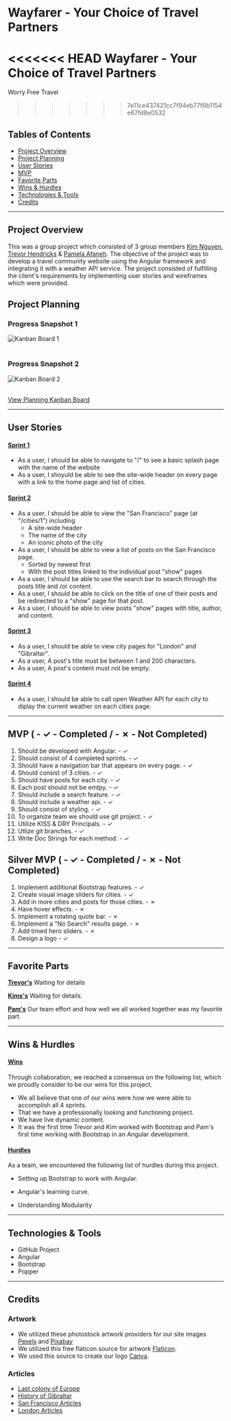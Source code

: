 # Wayfarer - Your Choice of Travel Partners

<<<<<<< HEAD
Wayfarer - Your Choice of Travel Partners
=======
Worry Free Travel
>>>>>>> 7e11ce437421cc7f94eb77f6b1154e67fd8e0532

## Tables of Contents

- [Project Overview](#project-overview)
- [Project Planning](#project-planning)
- [User Stories](#user-stories)
- [MVP](#mvp-------completed-------not-completed)
- [Favorite Parts](#favorite-parts)
- [Wins & Hurdles](#wins--hurdles)
- [Technologies & Tools](#technologies--tools)
- [Credits](#credits)

***

## Project Overview

This was a group project which consisted of 3 group
members [Kim Nguyen](https://www.linkedin.com/in/knnguyen2410/), [Trevor Hendricks](https://www.linkedin.com/in/t-hendricks/) & [Pamela Afaneh](https://www.linkedin.com/in/pam-afaneh/).
The objective of the project was to develop a travel community website using the Angular framework and integrating it with a weather API service. The project consisted of fulfilling the 
client's requirements by implementing user stories and wireframes which were provided.

## Project Planning

### Progress Snapshot 1

![Kanban Board 1](./src/assets/kanban-start.png)<br><br>

### Progress Snapshot 2

![Kanban Board 2](./src/assets/status-start.png)<br><br>


[View Planning Kanban Board](https://github.com/users/t-hendricks/projects/6)

***
## User Stories

#### <ins>Sprint 1</ins>

- As a user, I should be able to navigate to "/" to see a basic splash page with the name of the website<br>
- As a user, I shoyuld be able to see the site-wide header on every page with a link to the home page and list of cities.

#### <ins>Sprint 2</ins>

- As a user, I should be able to view the "San Francisco" page (at "/cities/1") including<br>
  <ul>
  <li>A site-wide header</li>
  <li>The name of the city</li>
  <li>An iconic photo of the city</li>
  </ul>
- As a user, I should be able to view a list of posts on the San Francisco page.</br>
  <ul>
  <li>Sorted by newest first</li>
  <li>WIth the post titles linked to the individual post "show" pages</li>
  </ul>
- As a user, I should be able to use the search bar to search through the posts title and /or content.</br>
- As a user, I should be able to click on the title of one of their posts and be redirected to a "show" page for that post.</br>
- As a user, I should be able to view posts "show" pages with title, author, and content.</br>

#### <ins>Sprint 3</ins>

- As a user, I should be able to view city pages for "London" and "Gibraltar".
- As a user, A post's title must be between 1 and 200 characters.
- As a user, A post's content must not be empty.

#### <ins>Sprint 4</ins>

- As a user, I should be able to call open Weather API for each city to diplay the current weather on each cities page.

***
## MVP ( - ✓ - Completed / - ✗ - Not Completed)

1. Should be developed with Angular. - ✓
2. Should consist of 4 completed sprints. - ✓
3. Should have a navigation bar that appears on every page. - ✓
4. Should consist of 3 cities. - ✓
5. Should have posts for each city. - ✓
6. Each post should not be emtpy. - ✓
7. Should include a search feature. - ✓
8. Should include a weather api. - ✓
9. Should consist of styling. - ✓
10. To organize team we should use git project. - ✓
11. Utilize KISS & DRY Principals. - ✓
12. Utlize git branches. - ✓
13. Write Doc Strings for each method. - ✓

## Silver MVP ( - ✓ - Completed / - ✗ - Not Completed)

1. Implement additional Bootstrap features. - ✓
2. Create visual image sliders for cities. - ✓
3. Add in more cities and posts for those cities. - ✗
4. Have hover effects. - ✗
5. Implement a rotating quote bar. - ✗
6. Implement a "No Search" results page. - ✗
7. Add timed hero sliders. - ✗
8. Design a logo - ✓



***

## Favorite Parts

<ins><b>Trevor's</b></ins> Waiting for details<br>

<ins><b>Kims's</b></ins> Waiting for details.<br>

<ins><b>Pam's</b></ins> Our team effort and how well we all worked together was my favorite part.<br>

***

## Wins & Hurdles

#### <ins>Wins</ins>

Through collaboration, we reached a consensus on the following list, which we proudly consider to be our wins for this
project.

- We all believe that one of our wins were how we were able to accomplish all 4 sprints.
- That we have a professionally looking and functioning project.
- We have live dynamic content.
- It was the first time Trevor and Kim worked with Bootstrap and Pam's first time working with Bootstrap in an Angular development.  


#### <ins>Hurdles</ins>

As a team, we encountered the following list of hurdles during this project.

- Setting up Bootstrap to work with Angular.

- Angular's learning curve.

- Understanding Modularity
  <br>

***

## Technologies & Tools

- GitHub Project
- Angular
- Bootstrap
- Popper

***

## Credits

### Artwork

- We utilized these photostock artwork providers for our site images [Pexels](https://pexels.com) and [Pixabay](https://pixabay.com)<br>
- We utilized this free flaticon source for artwork [Flaticon](http://flaticon.com).
- We used this source to create our logo [Canva](http://canva.com).

### Articles 
- [Last colony of Europe](https://www.exteriores.gob.es/en/PoliticaExterior/Paginas/Gibraltar.aspx)
- [History of Gibraltar](https://www.historic-uk.com/HistoryMagazine/DestinationsUK/History-of-Gibraltar/)
- [San Francisco Articles](https://www.travelchannel.com/destinations/us/ca/san-francisco/articles)
- [London Articles](http://lonelyplanet.com/)
